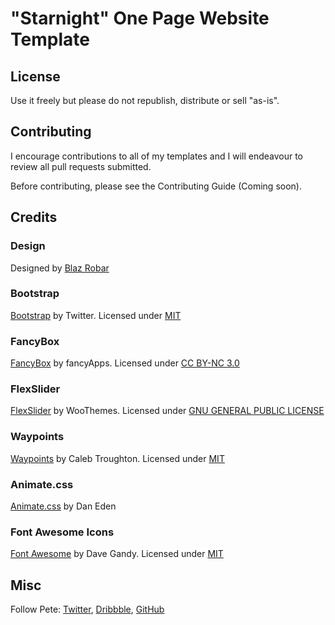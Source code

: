 # "Starnight" One Page Website Template

## License

Use it freely but please do not republish, distribute or sell "as-is".

## Contributing

I encourage contributions to all of my templates and I will endeavour to review all pull requests submitted.

Before contributing, please see the Contributing Guide (Coming soon).

## Credits 

### Design

Designed by [Blaz Robar](http://www.blazrobar.com/)

### Bootstrap

[Bootstrap](http://getbootstrap.com/) by Twitter. Licensed under [MIT](https://github.com/twbs/bootstrap/blob/master/LICENSE)

### FancyBox

[FancyBox](http://fancyapps.com/fancybox/) by fancyApps. Licensed under [CC BY-NC 3.0](http://creativecommons.org/licenses/by-nc/3.0/)

### FlexSlider

[FlexSlider](http://www.woothemes.com/flexslider/) by WooThemes. Licensed under [GNU GENERAL PUBLIC LICENSE](https://github.com/woothemes/FlexSlider/blob/master/LICENSE.md)

### Waypoints

[Waypoints](https://github.com/imakewebthings/waypoints) by Caleb Troughton. Licensed under [MIT](https://github.com/imakewebthings/waypoints/blog/master/licenses.txt)

### Animate.css

[Animate.css](https://daneden.github.io/animate.css/) by Dan Eden

### Font Awesome Icons 

[Font Awesome](http://fortawesome.github.io/Font-Awesome/) by Dave Gandy. Licensed under [MIT](http://opensource.org/licenses/mit-license.html)

## Misc

Follow Pete: [Twitter](https://twitter.com/peterfinlan), [Dribbble](http://www.dribbble.com/peterfinlan), [GitHub](https://github.com/peterfinlan)



